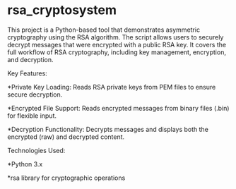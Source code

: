 # rsa_cryptosystem
This project is a Python-based tool that demonstrates asymmetric cryptography using the RSA algorithm. The script allows users to securely decrypt messages that were encrypted with a public RSA key. It covers the full workflow of RSA cryptography, including key management, encryption, and decryption.

Key Features:

  *Private Key Loading: Reads RSA private keys from PEM files to ensure secure decryption.
  
  *Encrypted File Support: Reads encrypted messages from binary files (.bin) for flexible input.
  
  *Decryption Functionality: Decrypts messages and displays both the encrypted (raw) and decrypted content.


Technologies Used:

 *Python 3.x

 *rsa library for cryptographic operations
